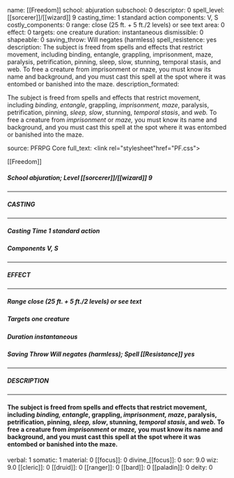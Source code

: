 name: [[Freedom]]
school: abjuration
subschool: 0
descriptor: 0
spell_level: [[sorcerer]]/[[wizard]] 9
casting_time: 1 standard action
components: V, S
costly_components: 0
range: close (25 ft. + 5 ft./2 levels) or see text
area: 0
effect: 0
targets: one creature
duration: instantaneous
dismissible: 0
shapeable: 0
saving_throw: Will negates (harmless)
spell_resistence: yes
description: The subject is freed from spells and effects that restrict movement, including binding, entangle, grappling, imprisonment, maze, paralysis, petrification, pinning, sleep, slow, stunning, temporal stasis, and web. To free a creature from imprisonment or maze, you must know its name and background, and you must cast this spell at the spot where it was entombed or banished into the maze.
description_formated: <p>The subject is freed from spells and effects that restrict movement, including <i>binding, entangle</i>, grappling, <i><i>imprisonment</i>, maze</i>, paralysis, petrification, pinning, <i>sleep, slow</i>, stunning, <i>temporal stasis</i>, and <i>web.</i> To free a creature from <i>imprisonment</i> or <i>maze,</i> you must know its name and background, and you must cast this spell at the spot where it was entombed or banished into the maze.</p>
source: PFRPG Core
full_text: <link rel="stylesheet"href="PF.css"><div class="heading"><p class="alignleft">[[Freedom]]</p><div style="clear: both;"></div></div><div><h5><b>School </b>abjuration; <b>Level </b>[[sorcerer]]/[[wizard]] 9</h5></div><hr/><div><h5><b>CASTING</b></h5></div><hr/><div><h5><b>Casting Time </b>1 standard action</h5><h5><b>Components </b>V, S</h5></div><hr/><div><h5><b>EFFECT</b></h5></div><hr/><div><h5><b>Range </b>close (25 ft. + 5 ft./2 levels) or see text</h5><h5><b>Targets </b>one creature</h5><h5><b>Duration </b>instantaneous</h5><h5><b>Saving Throw </b>Will negates (harmless); <b>Spell [[Resistance]] </b>yes</h5></div><hr/><div><h5><b>DESCRIPTION</b></h5></div><hr/><div><h4><p>The subject is freed from spells and effects that restrict movement, including <i>binding, entangle</i>, grappling, <i><i>imprisonment</i>, maze</i>, paralysis, petrification, pinning, <i>sleep, slow</i>, stunning, <i>temporal stasis</i>, and <i>web.</i> To free a creature from <i>imprisonment</i> or <i>maze,</i> you must know its name and background, and you must cast this spell at the spot where it was entombed or banished into the maze.</p></h4></div>
verbal: 1
somatic: 1
material: 0
[[focus]]: 0
divine_[[focus]]: 0
sor: 9.0
wiz: 9.0
[[cleric]]: 0
[[druid]]: 0
[[ranger]]: 0
[[bard]]: 0
[[paladin]]: 0
deity: 0
